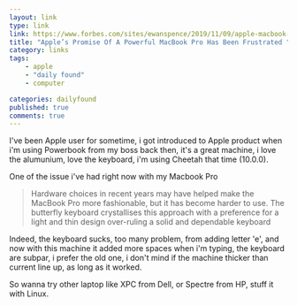 ```yaml
---
layout: link
type: link
link: https://www.forbes.com/sites/ewanspence/2019/11/09/apple-macbook-pro-macos-community-neglected-strategy-fail-iphone-flagship/#7b1d506b4228    
title: "Apple’s Promise Of A Powerful MacBook Pro Has Been Frustrated "
category: links
tags: 
    - apple
    - "daily found"
    - computer

categories: dailyfound
published: true
comments: true
---
```


I've been Apple user for sometime, i got introduced to Apple product when i'm using Powerbook from my boss back then, it's a great machine, i love the alumunium, love the keyboard, i'm using Cheetah that time (10.0.0).

One of the issue i've had right now with my Macbook Pro

> Hardware choices in recent years may have helped make the MacBook Pro more fashionable, but it has become harder to use. The butterfly keyboard crystallises this approach with a preference for a light and thin design over-ruling a solid and dependable keyboard

Indeed, the keyboard sucks, too many problem, from adding letter 'e', and now with this machine it added more spaces when i'm typing, the keyboard are subpar, i prefer the old one, i don't mind if the machine thicker than current line up, as long as it worked.

So wanna try other laptop like XPC from Dell, or Spectre from HP, stuff it with Linux.
